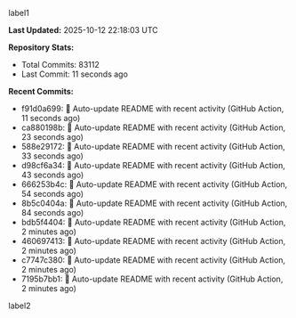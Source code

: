 
label1 
<!-- ACTIVITY_START -->
**Last Updated:** 2025-10-12 22:18:03 UTC

**Repository Stats:**
- Total Commits: 83112
- Last Commit: 11 seconds ago

**Recent Commits:**
- f91d0a699: 🤖 Auto-update README with recent activity (GitHub Action, 11 seconds ago)
- ca880198b: 🤖 Auto-update README with recent activity (GitHub Action, 23 seconds ago)
- 588e29172: 🤖 Auto-update README with recent activity (GitHub Action, 33 seconds ago)
- d98cf6a34: 🤖 Auto-update README with recent activity (GitHub Action, 43 seconds ago)
- 666253b4c: 🤖 Auto-update README with recent activity (GitHub Action, 54 seconds ago)
- 8b5c0404a: 🤖 Auto-update README with recent activity (GitHub Action, 84 seconds ago)
- bdb5f4404: 🤖 Auto-update README with recent activity (GitHub Action, 2 minutes ago)
- 460697413: 🤖 Auto-update README with recent activity (GitHub Action, 2 minutes ago)
- c7747c380: 🤖 Auto-update README with recent activity (GitHub Action, 2 minutes ago)
- 7195b7bb1: 🤖 Auto-update README with recent activity (GitHub Action, 2 minutes ago)
<!-- ACTIVITY_END -->

label2
